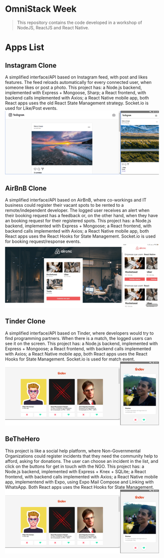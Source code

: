 # OmniStack Week
> This repository contains the code developed in a workshop of NodeJS, ReactJS and React Native.


# Apps List
## Instagram Clone
A simplified interface/API based on Instagram feed, with post and likes features. The feed reloads automatically for every connected user, when someone likes or post a photo.
This project has: a Node.js backend, implemented with Express + Mongoose, Sharp; a React frontend, with backend calls implemented with Axios; a React Native mobile app, both React apps uses the old React State Management strategy. Socket.io is used for Like/Post events.<br />
![Instagram Clone](https://github.com/MarcoAraujoNeves/omnistack-week/blob/master/screenshots/App-1.png)

## AirBnB Clone
A simplified interface/API based on AirBnB, where co-workings and IT business could register their vacant spots to be rented to a remote/independent developer. The logged user receives an alert when their booking request has a feedback or, on the other hand, when they have an booking request for their registered spots.
This project has: a Node.js backend, implemented with Express + Mongoose; a React frontend, with backend calls implemented with Axios; a React Native mobile app, both React apps uses the React Hooks for State Management. Socket.io is used for booking request/response events.<br />
![AirBnB Clone](https://github.com/MarcoAraujoNeves/omnistack-week/blob/master/screenshots/App-2.png)

## Tinder Clone
A simplified interface/API based on Tinder, where developers would try to find programming partners. When there is a match, the logged users can see it on the screen.
This project has: a Node.js backend, implemented with Express + Mongoose; a React frontend, with backend calls implemented with Axios; a React Native mobile app, both React apps uses the React Hooks for State Management. Socket.io is used for match event.<br />
![Tinder Clone](https://github.com/MarcoAraujoNeves/omnistack-week/blob/master/screenshots/App-3.png)

## BeTheHero
This project is like a social help platform, where Non-Governmental Organizations could register incidents that they need the community help to afford, asking for donations. The user can choose an incident in the list, and click on the buttons for get in touch with the NGO.
This project has: a Node.js backend, implemented with Express + Knex + SQLite; a React frontend, with backend calls implemented with Axios; a React Native mobile app, implementend with Expo, using Expo Mail Compose and Linking with WhatsApp. Both React apps uses the React Hooks for State Management. <br />
![BeTheHero Clone](https://github.com/MarcoAraujoNeves/omnistack-week/blob/master/screenshots/App-3.png)
